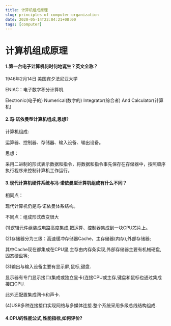 ```yaml
---
title: 计算机组成原理
slug: principles-of-computer-organization
date: 2020-05-14T22:04:21+08:00
tags: [computer]
---
```


# 计算机组成原理

#### 1.第一台电子计算机何时何地诞生？英文全称？

1946年2月14日 美国宾夕法尼亚大学<!--more-->

ENIAC：电子数字积分计算机

Electronic(电子的) Numerical(数字的) Integrator(综合者) And Calculator(计算机)

#### 2.冯·诺依曼型计算机组成,思想?

计算机组成:

运算器、控制器、存储器、输入设备、输出设备。

思想：

采用二进制的形式表示数据和指令，将数据和指令事先保存在存储器中，按照顺序执行程序来控制计算机工作运行。

#### 3.现代计算机硬件系统与冯·诺依曼型计算机组成有什么不同？

相同点：

现代计算机仍是冯·诺依曼体系结构。

不同点：组成形式改变很大

(1)逻辑元件组装成电路高度集成,把运算、控制器集成到一块CPU芯片上。

(2)存储器分为三级：高速缓冲存储器Cache，主存储器(内存),外部存储器;

其中Cache现在都集成在CPU里,主存由内存条实现,外部存储器主要有机械硬盘,固态硬盘等;

(3)输出与输入设备主要有显示屏,鼠标,键盘.

显示器有专门显示接口(集成或独立显卡)连接CPU或主存,键盘和鼠标也通过集成接口CPU.

此外还配置集成网卡和声卡.

(4)USB多种连接接口实现网络与多媒体连接.整个系统采用多级总线结构组成.

#### 4.CPU的性能公式,性能指标,如何评价?
